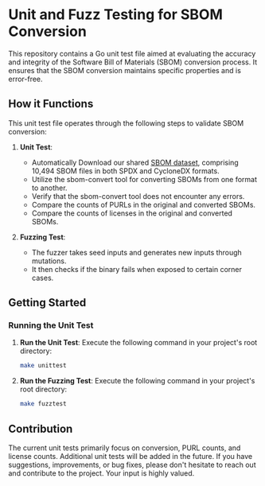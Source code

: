 # Unit and Fuzz Testing for SBOM Conversion

This repository contains a Go unit test file aimed at evaluating the accuracy and integrity of the Software Bill of Materials (SBOM) conversion process. It ensures that the SBOM conversion maintains specific properties and is error-free.

## How it Functions

This unit test file operates through the following steps to validate SBOM conversion:

1. **Unit Test**: 
    - Automatically Download our shared [SBOM dataset](https://drive.google.com/file/d/1LgGlq3g_H02mhzkc94cUd0zzxy0JhFim/view?usp=sharing), comprising 10,494 SBOM files in both SPDX and CycloneDX formats.
   - Utilize the sbom-convert tool for converting SBOMs from one format to another.
   - Verify that the sbom-convert tool does not encounter any errors.
   - Compare the counts of PURLs in the original and converted SBOMs.
   - Compare the counts of licenses in the original and converted SBOMs.

2. **Fuzzing Test**:
    - The fuzzer takes seed inputs and generates new inputs through mutations.
    - It then checks if the binary fails when exposed to certain corner cases.

## Getting Started

### Running the Unit Test

1. **Run the Unit Test**: Execute the following command in your project's root directory:

   ```bash
   make unittest
   ```

2. **Run the Fuzzing Test**: Execute the following command in your project's root directory:

   ```bash
   make fuzztest
   ```

## Contribution

The current unit tests primarily focus on conversion, PURL counts, and license counts. Additional unit tests will be added in the future. If you have suggestions, improvements, or bug fixes, please don't hesitate to reach out and contribute to the project. Your input is highly valued.